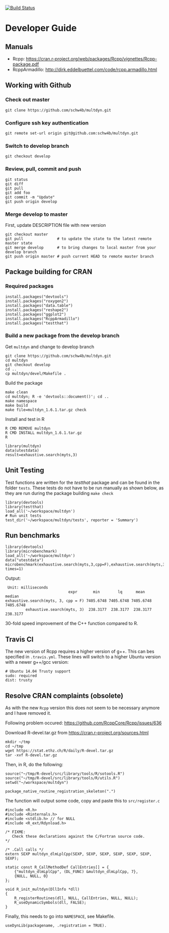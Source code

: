 [![Build Status](https://travis-ci.org/schw4b/multdyn.png?branch=develop)](https://travis-ci.org/schw4b/multdyn)

# Developer Guide

## Manuals
- Rcpp: https://cran.r-project.org/web/packages/Rcpp/vignettes/Rcpp-package.pdf
- RcppArmadillo: http://dirk.eddelbuettel.com/code/rcpp.armadillo.html

## Working with Github

### Check out master
    git clone https://github.com/schw4b/multdyn.git

### Configure ssh key authentication
    git remote set-url origin git@github.com:schw4b/multdyn.git

### Switch to develop branch
    git checkout develop

### Review, pull, commit and push
    git status
    git diff
    git pull
    git add foo
    git commit -m "Update"
    git push origin develop

### Merge develop to master
First, update DESCRIPTION file with new version

    git checkout master
    git pull               # to update the state to the latest remote master state
    git merge develop      # to bring changes to local master from your develop branch
    git push origin master # push current HEAD to remote master branch

## Package building for CRAN

### Required packages
    install.packages("devtools")
    install.packages("roxygen2")
    install.packages("data.table")
    install.packages("reshape2")
    install.packages("ggplot2")
    install.packages("RcppArmadillo")
    install.packages("testthat")


### Build a new package from the develop branch

Get `multdyn` and change to develop branch

    git clone https://github.com/schw4b/multdyn.git
    cd multdyn
    git checkout develop
    cd ..
    cp multdyn/devel/Makefile .

Build the package

    make clean
    cd multdyn; R -e 'devtools::document()'; cd ..
    make namespace
    make build
    make file=multdyn_1.6.1.tar.gz check

Install and test in R

    R CMD REMOVE multdyn
    R CMD INSTALL multdyn_1.6.1.tar.gz
    R

    library(multdyn)
    data(utestdata)
    result=exhaustive.search(myts,3)

## Unit Testing
Test functions are written for the *testthat* package and can be found in the folder `tests`. These tests do not have to be run manually as shown below, as they are run during the package building `make check`

    library(devtools)
    library(testthat)
    load_all('~/workspace/multdyn')
    # Run unit tests
    test_dir('~/workspace/multdyn/tests', reporter = 'Summary')

## Run benchmarks

    library(devtools)
    library(microbenchmark)
    load_all('~/workspace/multdyn')
    data("utestdata")
    microbenchmark(exhaustive.search(myts,3,cpp=F),exhaustive.search(myts,3), times=1)

Output:

     Unit: milliseconds
                                expr       min        lq      mean    median
    exhaustive.search(myts, 3, cpp = F) 7405.6748 7405.6748 7405.6748 7405.6748
             exhaustive.search(myts, 3)  238.3177  238.3177  238.3177  238.3177

30-fold speed improvement of the C++ function compared to R.

## Travis CI
The new version of Rcpp requires a higher version of g++. This can bes specified in `.travis.yml`. These lines will switch to a higher Ubuntu version with a newer g++/gcc version:

    # Ubuntu 14.04 Trusty support
    sudo: required
    dist: trusty

## Resolve CRAN complaints (obsolete)

As with the new `Rcpp` version this does not seem to be necessary anymore and I have removed it.

Following problem occured: https://github.com/RcppCore/Rcpp/issues/636

Download R-devel.tar.gz from https://cran.r-project.org/sources.html
```
mkdir ~/tmp
cd ~/tmp
wget https://stat.ethz.ch/R/daily/R-devel.tar.gz
tar -xvf R-devel.tar.gz
```
Then, in R, do the following:
```
source("~/tmp/R-devel/src/library/tools/R/sotools.R")
source("~/tmp/R-devel/src/library/tools/R/utils.R")
setwd("~/workspace/multdyn")

package_native_routine_registration_skeleton(".")
```
The function will output some code, copy and paste this to `src/register.c`
```
#include <R.h>
#include <Rinternals.h>
#include <stdlib.h> // for NULL
#include <R_ext/Rdynload.h>

/* FIXME:
   Check these declarations against the C/Fortran source code.
*/

/* .Call calls */
extern SEXP multdyn_dlmLplCpp(SEXP, SEXP, SEXP, SEXP, SEXP, SEXP, SEXP);

static const R_CallMethodDef CallEntries[] = {
    {"multdyn_dlmLplCpp", (DL_FUNC) &multdyn_dlmLplCpp, 7},
    {NULL, NULL, 0}
};

void R_init_multdyn(DllInfo *dll)
{
    R_registerRoutines(dll, NULL, CallEntries, NULL, NULL);
    R_useDynamicSymbols(dll, FALSE);
}
```

Finally, this needs to go into `NAMESPACE`, see Makefile.
```
useDynLib(packagename, .registration = TRUE).
```
